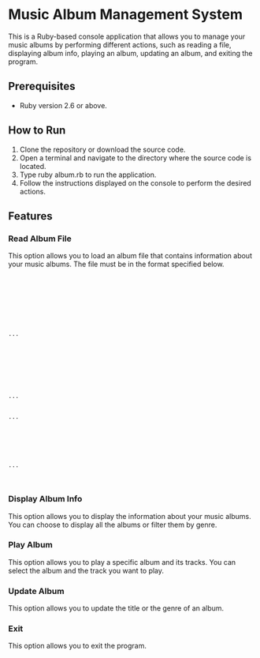 # Music Album Management System

This is a Ruby-based console application that allows you to manage your music albums by performing different actions, such as reading a file, displaying album info, playing an album, updating an album, and exiting the program.

## Prerequisites

- Ruby version 2.6 or above.

## How to Run

1. Clone the repository or download the source code.
2. Open a terminal and navigate to the directory where the source code is located.
3. Type ruby album.rb to run the application.
4. Follow the instructions displayed on the console to perform the desired actions.

## Features

### Read Album File

This option allows you to load an album file that contains information about your music albums. The file must be in the format specified below.

<code>
<Number of Albums>
<Album 1 Artist>
<Album 1 Title>
<Album 1 Genre>
<Number of Tracks in Album 1>
<Track 1 Name>
<Track 1 Location>
...
<Track n Name>
<Track n Location>
<Album 2 Artist>
<Album 2 Title>
<Album 2 Genre>
<Number of Tracks in Album 2>
<Track 1 Name>
<Track 1 Location>
...
<Track n Name>
<Track n Location>
...
<Album n Artist>
<Album n Title>
<Album n Genre>
<Number of Tracks in Album n>
<Track 1 Name>
<Track 1 Location>
...
<Track n Name>
<Track n Location>
</code>

### Display Album Info

This option allows you to display the information about your music albums. You can choose to display all the albums or filter them by genre.

### Play Album

This option allows you to play a specific album and its tracks. You can select the album and the track you want to play.

### Update Album

This option allows you to update the title or the genre of an album.

### Exit

This option allows you to exit the program.
